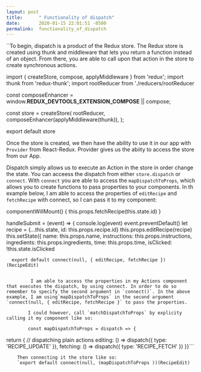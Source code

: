 ```yaml
---
layout: post
title:      " Functionality of dispatch"
date:       2020-01-15 22:01:51 -0500
permalink:  functionality_of_dispatch
---
```



``To begin, dispatch is a product of the Redux store. The Redux store is created using thunk and middleware that lets you return a function instead of an object. From there, you are able to call upon that action in the store to create synchronous actions.

import { createStore, compose, applyMiddleware } from 'redux';
import thunk from 'redux-thunk';
import rootReducer from './reducers/rootReducer

const composeEnhancer = window.__REDUX_DEVTOOLS_EXTENSION_COMPOSE__ || compose;

const store = createStore(
  rootReducer,
  composeEnhancer(applyMiddleware(thunk)),
);

export default store

Once the store is created, we then have the ability to use it in our app with `Provider` from React-Redux. Provider gives us the abiity to access the store from our App. 

Dispatch simply allows us to execute an Action in the store in order change the state. You can acceess the dispatch from either `store.dispatch` or `connect`. With `connect` you are able to access the `mapDispatchToProps`, which allows you to create functions to pass properties to your components. In th example below, I am able to access the properties of `editRecipe` and `fetchRecipe` with connect, so I can pass it to my component:  

 componentWillMount() {
        this.props.fetchRecipe(this.state.id)
    }

handleSubmit = (event) => {
    console.log(event)
  event.preventDefault()
  let recipe = {...this.state, id: this.props.recipe.id}
   this.props.editRecipe(recipe)
   this.setState({
       name: this.props.name,
       instructions: this.props.instructions,
       ingredients: this.props.ingredients,
       time: this.props.time,
       isClicked: !this.state.isClicked
		
      export default connect(null, { editRecipe, fetchRecipe })(RecipeEdit)
			
			
			 I am able to access the properties in my Actions component that executes the dispatch, by using connect. In order to do so remember to specify the second argument in `connect()`. In the above example, I am using`mapDispatchToProps` in the second argument `connect(null, { editRecipe, fetchRecipe }` to pass the properties. 
			 
			I could however, call `matchDispatchToProps` by explicity calling it my component like so: 
			
			const mapDispatchToProps = dispatch => {
  return {
    // dispatching plain actions
    editing: () => dispatch({ type: 'RECIPE_UPDATE' }),
    fetching: () => dispatch({ type: 'RECIPE_FETCH' })
		}}```
		
		Then connecting it the store like so: 
		`export default connect(null, (mapDispatchToProps ))(RecipeEdit)
		
		



